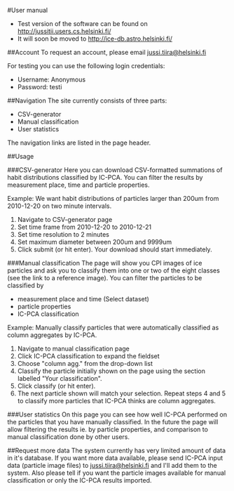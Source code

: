 #User manual
* Test version of the software can be found on http://jussitii.users.cs.helsinki.fi/
* It will soon be moved to http://ice-db.astro.helsinki.fi/

##Account
To request an account, please email jussi.tiira@helsinki.fi

For testing you can use the following login credentials:
* Username: Anonymous
* Password: testi

##Navigation
The site currently consists of three parts:
* CSV-generator
* Manual classification
* User statistics

The navigation links are listed in the page header.

##Usage

###CSV-generator
Here you can download CSV-formatted summations of habit distributions classified by IC-PCA. 
You can filter the results by measurement place, time and particle properties.

Example: We want habit distributions of particles larger than 200um from 2010-12-20 on two minute intervals.

1. Navigate to CSV-generator page
1. Set time frame from 2010-12-20 to 2010-12-21
2. Set time resolution to 2 minutes
3. Set maximum diameter between 200um and 9999um
4. Click submit (or hit enter). Your download should start immediately.

###Manual classification
The page will show you CPI images of ice particles and ask you to classify them into one or two of the eight classes 
(see the link to a reference image). You can filter the particles to be classified by 
* measurement place and time (Select dataset)
* particle properties
* IC-PCA classification

Example: Manually classify particles that were automatically classified as column aggregates by IC-PCA.

1. Navigate to manual classification page
2. Click IC-PCA classification to expand the fieldset
3. Choose "column agg." from the drop-down list
4. Classify the particle initially shown on the page using the section labelled "Your classification".
5. Click classify (or hit enter).
6. The next particle shown will match your selection. Repeat steps 4 and 5 to classify more particles that IC-PCA thinks are column aggregates.

###User statistics
On this page you can see how well IC-PCA performed on the particles that you have manually classified.
In the future the page will allow filtering the results ie. by particle properties, and comparison to manual classification done by other users.

##Request more data
The system currently has very limited amount of data in it's database. If you want more data available, 
please send IC-PCA input data (particle image files) to jussi.tiira@helsinki.fi and I'll add them to the system. 
Also please tell if you want the particle images available for manual classification or only the IC-PCA results imported.
